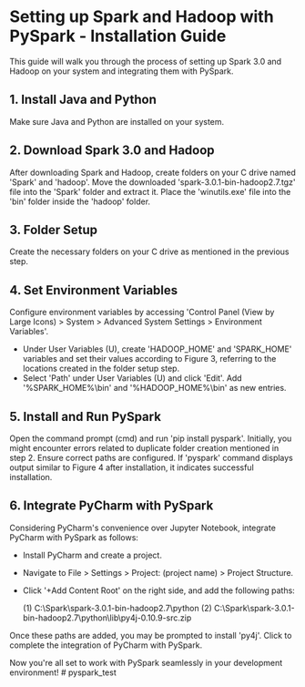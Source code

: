 # Setting up Spark and Hadoop with PySpark - Installation Guide

This guide will walk you through the process of setting up Spark 3.0 and Hadoop on your system and integrating them with PySpark.

## 1. Install Java and Python

Make sure Java and Python are installed on your system.

## 2. Download Spark 3.0 and Hadoop

After downloading Spark and Hadoop, create folders on your C drive named 'Spark' and 'hadoop'. Move the downloaded 'spark-3.0.1-bin-hadoop2.7.tgz' file into the 'Spark' folder and extract it. Place the 'winutils.exe' file into the 'bin' folder inside the 'hadoop' folder.

## 3. Folder Setup

Create the necessary folders on your C drive as mentioned in the previous step.

## 4. Set Environment Variables

Configure environment variables by accessing 'Control Panel (View by Large Icons) > System > Advanced System Settings > Environment Variables'.

- Under User Variables (U), create 'HADOOP_HOME' and 'SPARK_HOME' variables and set their values according to Figure 3, referring to the locations created in the folder setup step.
- Select 'Path' under User Variables (U) and click 'Edit'. Add '%SPARK_HOME%\bin' and '%HADOOP_HOME%\bin' as new entries.

## 5. Install and Run PySpark

Open the command prompt (cmd) and run 'pip install pyspark'. Initially, you might encounter errors related to duplicate folder creation mentioned in step 2. Ensure correct paths are configured. If 'pyspark' command displays output similar to Figure 4 after installation, it indicates successful installation.

## 6. Integrate PyCharm with PySpark

Considering PyCharm's convenience over Jupyter Notebook, integrate PyCharm with PySpark as follows:

- Install PyCharm and create a project.
- Navigate to File > Settings > Project: (project name) > Project Structure.
- Click '+Add Content Root' on the right side, and add the following paths:

  (1) C:\Spark\spark-3.0.1-bin-hadoop2.7\python
  (2) C:\Spark\spark-3.0.1-bin-hadoop2.7\python\lib\py4j-0.10.9-src.zip

Once these paths are added, you may be prompted to install 'py4j'. Click to complete the integration of PyCharm with PySpark.

Now you're all set to work with PySpark seamlessly in your development environment!
﻿# pyspark_test
